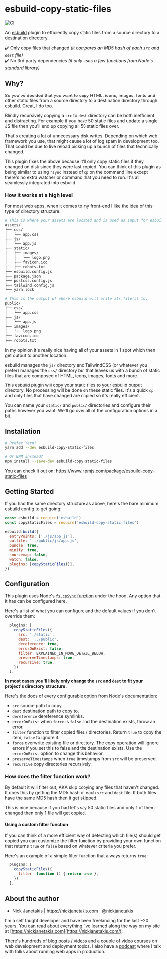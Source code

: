 # esbuild-copy-static-files

![CI](https://github.com/nickjj/esbuild-copy-static-files/workflows/CI/badge.svg?branch=main)

An [esbuild](https://esbuild.github.io/) plugin to efficiently copy static
files from a source directory to a destination directory.

✔️ Only copy files that changed *(it compares an MD5 hash of each `src` and `dest` file)*  
✔️  No 3rd party dependencies *(it only uses a few functions from Node's standard library)*

## Why?

So you've decided that you want to copy HTML, icons, images, fonts and other
static files from a source directory to a destination directory through
esbuild. Great, I do too.

Blindly recursively copying a `src` to `dest` directory can be both inefficient
and distracting. For example if you have 50 static files and update a single JS
file then you'll end up copying all 50 static files over.

That's creating a lot of unnecessary disk writes. Depending on which web
framework you use, that might cause a lot of log spam in development too. That
could be due to live reload picking up a bunch of files that technically
changed.

This plugin fixes the above because it'll only copy static files if they
changed on disk since they were last copied. You can think of this plugin as
being similar to using `rsync` instead of `cp` on the command line except
there's no extra watcher or command that you need to run. It's all seamlessly
integrated into esbuild.

### How it works at a high level

For most web apps, when it comes to my front-end I like the idea of this type of directory structure:

```sh
# This is where your assets are located and is used as input for esbuild.
assets/
├── css/
│   └── app.css
├── js/
│   └── app.js
├── static/
│   ├── images/
│   │   └── logo.png
│   ├── favicon.ico
│   ├── robots.txt
├── esbuild.config.js
├── package.json
├── postcss.config.js
├── tailwind.config.js
└── yarn.lock

# This is the output of where esbuild will write its file(s) to.
public/
├── css/
│   └── app.css
├── js/
│   └── app.js
├── images/
│   └── logo.png
├── favicon.ico
├── robots.txt
```

In my opinion it's really nice having all of your assets in 1 spot which then
get output to another location.

esbuild manages the `js/` directory and TailwindCSS (or whatever you prefer)
manages the `css/` directory but that leaves us with a bunch of static files
that are composed of HTML, icons, images, fonts and more.

This esbuild plugin will copy your static files to your esbuild output
directory. No processing will be done on these static files. It's a quick `cp`
and only files that have changed are copied so it's really efficient.

You can name your `static/` and `public/` directories and configure their paths
however you want. We'll go over all of the configuration options in a bit.

## Installation

```sh
# Prefer Yarn?
yarn add --dev esbuild-copy-static-files

# Or NPM instead?
npm install --save-dev esbuild-copy-static-files
```

You can check it out on: <https://www.npmjs.com/package/esbuild-copy-static-files>

## Getting Started

If you had the same directory structure as above, here's the bare minimum
esbuild config to get going:

```js
const esbuild = require('esbuild')
const copyStaticFiles = require('esbuild-copy-static-files')

esbuild.build({
  entryPoints: ['./js/app.js'],
  outfile: '../public/js/app.js',
  bundle: true,
  minify: true,
  sourcemap: false,
  watch: false,
  plugins: [copyStaticFiles()],
})
```

## Configuration

This plugin uses Node's [`fs.cpSync`
function](https://nodejs.org/api/fs.html#fscpsyncsrc-dest-options) under the
hood. Any option that it has can be configured here.

Here's a list of what you can configure and the default values if you don't
override them:

```js
  plugins: [
    copyStaticFiles({
      src: './static',
      dest: '../public',
      dereference: true,
      errorOnExist: false,
      filter: EXPLAINED_IN_MORE_DETAIL_BELOW,
      preserveTimestamps: true,
      recursive: true,
    })
  ],
```

**In most cases you'll likely only change the `src` and `dest` to fit your
project's directory structure.**

Here's the docs of every configurable option from Node's documentation:

- `src` source path to copy.
- `dest` destination path to copy to.
- `dereference` dereference symlinks.
- `errorOnExist` when `force` is `false` and the destination exists, throw an error.
- `filter` function to filter copied files / directories. Return `true` to copy the item, `false` to ignore it.
- `force` overwrite existing file or directory. The copy operation will ignore errors if you set this to false and the destination exists. Use the `errorOnExist` option to change this behavior.
- `preserveTimestamps` when `true` timestamps from `src` will be preserved.
- `recursive` copy directories recursively.

### How does the filter function work?

By default it will filter out, AKA skip copying any files that haven't changed.
It does this by getting the MD5 hash of each `src` and `dest` file. If both
files have the same MD5 hash then it get skipped.

This is nice because if you had let's say 50 static files and only 1 of them
changed then only 1 file will get copied.

#### Using a custom filter function

If you can think of a more efficient way of detecting which file(s) should get
copied you can customize the filter function by providing your own function
that returns `true` or `false` based on whatever criteria you prefer.

Here's an example of a simple filter function that always returns `true`:

```js
  plugins: [
    copyStaticFiles({
      filter: function () { return true },
    })
  ],
```

## About the author

- Nick Janetakis | <https://nickjanetakis.com> | [@nickjanetakis](https://twitter.com/nickjanetakis)

I'm a self taught developer and have been freelancing for the last ~20 years.
You can read about everything I've learned along the way on my site at
[https://nickjanetakis.com](https://nickjanetakis.com/).

There's hundreds of [blog posts / videos](https://nickjanetakis.com/blog/) and
a couple of [video courses](https://nickjanetakis.com/courses/) on web
development and deployment topics. I also have a
[podcast](https://runninginproduction.com) where I talk with folks about
running web apps in production.

